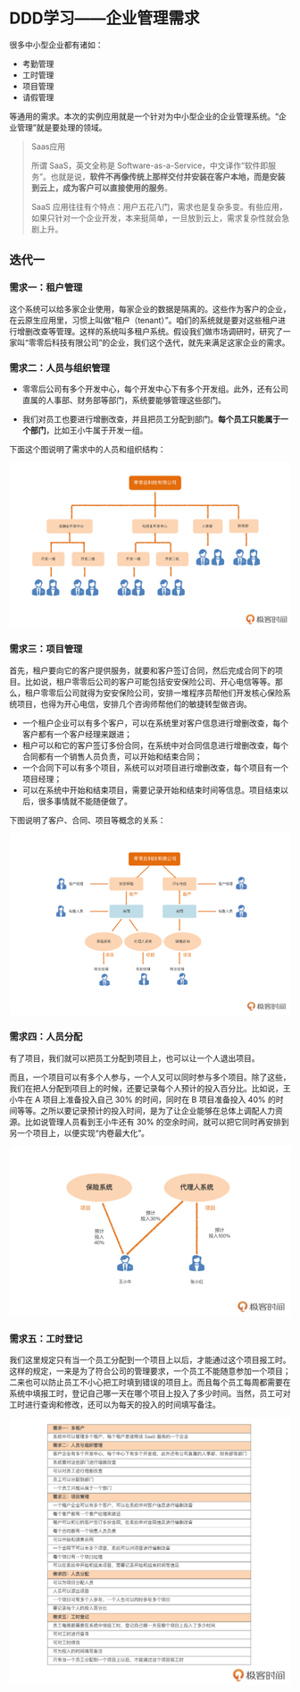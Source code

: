 # DDD学习——企业管理需求



很多中小型企业都有诸如：

* 考勤管理
* 工时管理
* 项目管理
* 请假管理

等通用的需求。本次的实例应用就是一个针对为中小型企业的企业管理系统。“企业管理”就是要处理的领域。

> Saas应用
>
> 所谓 SaaS，英文全称是 Software-as-a-Service，中文译作“软件即服务”。也就是说，**软件不再像传统上那样交付并安装在客户本地，而是安装到云上，成为客户可以直接使用的服务**。
>
> SaaS 应用往往有个特点：用户五花八门，需求也是复杂多变。有些应用，如果只针对一个企业开发，本来挺简单，一旦放到云上，需求复杂性就会急剧上升。



## 迭代一

### 需求一：租户管理

这个系统可以给多家企业使用，每家企业的数据是隔离的。这些作为客户的企业，在云原生应用里，习惯上叫做“租户（tenant）”。咱们的系统就是要对这些租户进行增删改查等管理。这样的系统叫多租户系统。假设我们做市场调研时，研究了一家叫“零零后科技有限公司”的企业，我们这个迭代，就先来满足这家企业的需求。



### 需求二：人员与组织管理

* 零零后公司有多个开发中心，每个开发中心下有多个开发组。此外，还有公司直属的人事部、财务部等部门，系统要能够管理这些部门。

* 我们对员工也要进行增删改查，并且把员工分配到部门。**每个员工只能属于一个部门**，比如王小牛属于开发一组。

下面这个图说明了需求中的人员和组织结构：

![img](assets/%E9%9C%80%E6%B1%82/0dd03878fd449eb774040bbcd6ab6e55.jpg)



### 需求三：项目管理

首先，租户要向它的客户提供服务，就要和客户签订合同，然后完成合同下的项目。比如说，租户零零后公司的客户可能包括安安保险公司、开心电信等等。那么，租户零零后公司就得为安安保险公司，安排一堆程序员帮他们开发核心保险系统项目，也得为开心电信，安排几个咨询师帮他们的敏捷转型做咨询。

* 一个租户企业可以有多个客户，可以在系统里对客户信息进行增删改查，每个客户都有一个客户经理来跟进；
* 租户可以和它的客户签订多份合同，在系统中对合同信息进行增删改查，每个合同都有一个销售人员负责，可以开始和结束合同；
* 一个合同下可以有多个项目，系统可以对项目进行增删改查，每个项目有一个项目经理；
* 可以在系统中开始和结束项目，需要记录开始和结束时间等信息。项目结束以后，很多事情就不能随便做了。

下图说明了客户、合同、项目等概念的关系：

![img](assets/%E9%9C%80%E6%B1%82/cf692b1b743f8eb6838670427ayyde45.jpg)



### 需求四：人员分配

有了项目，我们就可以把员工分配到项目上，也可以让一个人退出项目。

而且，一个项目可以有多个人参与，一个人又可以同时参与多个项目。除了这些，我们在把人分配到项目上的时候，还要记录每个人预计的投入百分比。比如说，王小牛在 A 项目上准备投入自己 30% 的时间，同时在 B 项目准备投入 40% 的时间等等。之所以要记录预计的投入时间，是为了让企业能够在总体上调配人力资源。比如说管理人员看到王小牛还有 30% 的空余时间，就可以把它同时再安排到另一个项目上，以便实现“内卷最大化”。

![img](assets/%E9%9C%80%E6%B1%82/ec5acb036d224bde8fa6fb6df27d492b.jpg)



### 需求五：工时登记

我们这里规定只有当一个员工分配到一个项目上以后，才能通过这个项目报工时。这样的规定，一来是为了符合公司的管理要求，一个员工不能随意参加一个项目；二来也可以防止员工不小心把工时填到错误的项目上。而且每个员工每周都需要在系统中填报工时，登记自己哪一天在哪个项目上投入了多少时间。当然，员工可对工时进行查询和修改，还可以为每天的投入的时间填写备注。



![img](assets/02_%E9%9C%80%E6%B1%82/f99ae298f25c658b8a57e5980cfc7326.jpg)